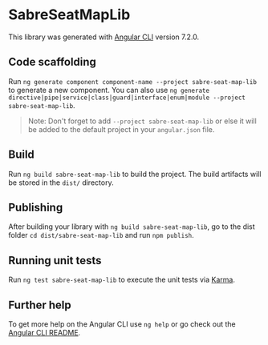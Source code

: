 # SabreSeatMapLib

This library was generated with [Angular CLI](https://github.com/angular/angular-cli) version 7.2.0.

## Code scaffolding

Run `ng generate component component-name --project sabre-seat-map-lib` to generate a new component. You can also use `ng generate directive|pipe|service|class|guard|interface|enum|module --project sabre-seat-map-lib`.
> Note: Don't forget to add `--project sabre-seat-map-lib` or else it will be added to the default project in your `angular.json` file. 

## Build

Run `ng build sabre-seat-map-lib` to build the project. The build artifacts will be stored in the `dist/` directory.

## Publishing

After building your library with `ng build sabre-seat-map-lib`, go to the dist folder `cd dist/sabre-seat-map-lib` and run `npm publish`.

## Running unit tests

Run `ng test sabre-seat-map-lib` to execute the unit tests via [Karma](https://karma-runner.github.io).

## Further help

To get more help on the Angular CLI use `ng help` or go check out the [Angular CLI README](https://github.com/angular/angular-cli/blob/master/README.md).
